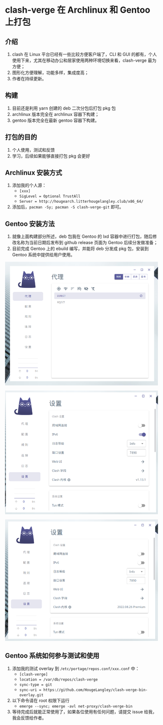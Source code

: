 # clash-verge 在 Archlinux 和 Gentoo 上打包

## 介绍 ##

1. clash 在 Linux 平台已经有一些比较方便客户端了，CLI 和 GUI 的都有，个人使用下来，尤其在移动办公和居家使用两种环境切换来看，clash-verge 最为方便；
2. 图形化方便理解，功能多样，集成度高；
3. 作者在持续更新。

## 构建 ##

1. 目前还是利用 yarn 创建的 deb 二次分包后打包 pkg 包
2. archlinux 版本完全在 archlinux 容器下构建；
3. gentoo 版本完全在最新 gentoo 容器下构建。

## 打包的目的 ##

1. 个人使用，测试和反馈
2. 学习，后续如果能够直接打包 pkg 会更好

## Archlinux 安装方式 ##

1. 添加我的个人源：
    - `[xxx]`
    - `SigLevel = Optional TrustAll`
    - `Server = http://hougearch.litterhougelangley.club/x86_64/`
2. 添加后，`pacman -Sy; pacman -S clash-verge-git` 即可。

## Gentoo 安装方法 ##

1. 就像上面构建部分所述，deb 包我在 Gentoo 的 lxd 容器中进行打包，随后修改名称为当前日期后发布到 github release 页面为 Gentoo 后续分发做准备；
2. 目前完成 Gentoo 上的 ebuild 编写，并能将 deb 分发成 pkg 包，安装到 Gentoo 系统中提供给用户使用。

![界面](/gentoo/screenshot/01.png)

![设置](/gentoo/screenshot/02.png)

![可以正常切换内核](/gentoo/screenshot/03.png)

## Gentoo 系统如何参与测试和使用 ##

1. 添加我的测试 overlay 到 `/etc/portage/repos.conf/xxx.conf` 中：
    - `[clash-verge]`
    - `location = /var/db/repos/clash-verge`
    - `sync-type = git`
    - `sync-uri = https://github.com/HougeLangley/clash-verge-bin-overlay.git`
2. 以下命令请在 root 权限下运行
    - `emerge --sync; emerge -avl net-proxy/clash-verge-bin`
3. 等待完成后就能正常使用了，如果各位使用有任何问题，请提交 issue 给我，我会反馈给作者。